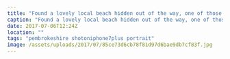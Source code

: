```yaml
---
title: "Found a lovely local beach hidden out of the way, one of those little gems. Just a pity the tide was coming in."
caption: "Found a lovely local beach hidden out of the way, one of those little gems. Just a pity the tide was coming in."
date: 2017-07-06T12:24Z
location: ""
tags: "pembrokeshire shotoniphone7plus portrait"
image: /assets/uploads/2017/07/85ce73d6cb78f81d97d6bae9db7cf83f.jpg
---
```

